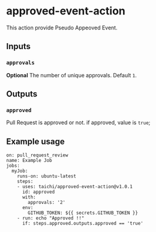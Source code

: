 # approved-event-action

This action provide Pseudo Appeoved Event.

## Inputs

### `approvals`

**Optional** The number of unique approvals. Default `1`.

## Outputs

### `approved`

Pull Request is approved or not. if approved, value is `true`;

## Example usage

    on: pull_request_review
    name: Example Job
    jobs:
      myJob:
        runs-on: ubuntu-latest
        steps:
        - uses: taichi/approved-event-action@v1.0.1
          id: approved
          with:
            approvals: '2'
          env:
            GITHUB_TOKEN: ${{ secrets.GITHUB_TOKEN }}
        - run: echo "Approved !!"
          if: steps.approved.outputs.approved == 'true'
